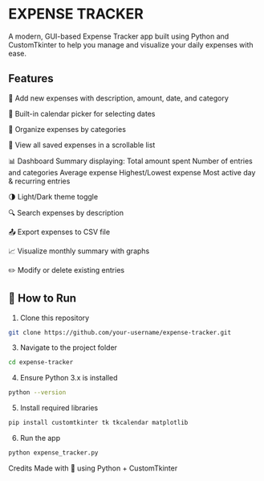 # EXPENSE TRACKER
A modern, GUI-based Expense Tracker app built using Python and CustomTkinter to help you manage and visualize your daily expenses with ease.

## Features

📝 Add new expenses with description, amount, date, and category

📅 Built-in calendar picker for selecting dates

📂 Organize expenses by categories

🧾 View all saved expenses in a scrollable list

📊 Dashboard Summary displaying:
Total amount spent
Number of entries and categories
Average expense
Highest/Lowest expense
Most active day & recurring entries

🌗 Light/Dark theme toggle

🔍 Search expenses by description

📤 Export expenses to CSV file

📈 Visualize monthly summary with graphs

✏️ Modify or delete existing entries

## 🚀 How to Run


1. Clone this repository
```bash
git clone https://github.com/your-username/expense-tracker.git
```

3. Navigate to the project folder
```bash  
cd expense-tracker
```

4. Ensure Python 3.x is installed
```bash  
python --version
```

5. Install required libraries
```bash  
pip install customtkinter tk tkcalendar matplotlib
```

6. Run the app
```bash
python expense_tracker.py
```

Credits
Made with 💙 using Python + CustomTkinter
